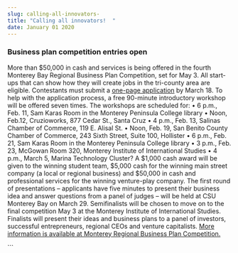 ```yaml
---
slug: calling-all-innovators-
title: "Calling all innovators!  "
date: January 01 2020
---
```


 
<h3>Business plan competition entries open</h3>
<p>
  More than $50,000 in cash and services is being offered in the fourth Monterey
  Bay Regional Business Plan Competition, set for May 3. All start-ups that can
  show how they will create jobs in the tri-county area are eligible.
  Contestants must submit a
  <a href="https://www.MBRCompetition.com">one-page application</a> by March 18.
  To help with the application process, a free 90-minute introductory workshop
  will be offered seven times. The workshops are scheduled for: • 6 p.m., Feb.
  11, Sam Karas Room in the Monterey Peninsula College library • Noon, Feb.12,
  Cruzioworks, 877 Cedar St., Santa Cruz • 4 p.m., Feb. 13, Salinas Chamber of
  Commerce, 119 E. Alisal St. • Noon, Feb. 19, San Benito County Chamber of
  Commerce, 243 Sixth Street, Suite 100, Hollister • 6 p.m., Feb. 21, Sam Karas
  Room in the Monterey Peninsula College library • 3 p.m., Feb. 23, McGowan Room
  320, Monterey Institute of International Studies • 4 p.m., March 5, Marina
  Technology Cluster? A $1,000 cash award will be given to the winning student
  team, $5,000 cash for the winning main street company (a local or regional
  business) and $50,000 in cash and professional services for the winning
  venture-play company. The first round of presentations – applicants have five
  minutes to present their business idea and answer questions from a panel of
  judges – will be held at CSU Monterey Bay on March 29. Semifinalists will be
  chosen to move on to the final competition May 3 at the Monterey Institute of
  International Studies. Finalists will present their ideas and business plans
  to a panel of investors, successful entrepreneurs, regional CEOs and venture
  capitalists.
  <a href="https://www.MBRCompetition.com/"
    >More information is available at Monterey Regional Business Plan
    Competition.</a
  >
</p>
```
